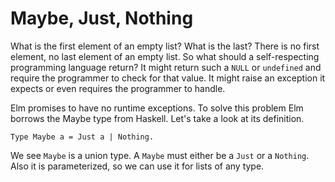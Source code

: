 # Maybe, Just, Nothing

What is the first element of an empty list? What is the last? There is no first element, no last element of an empty list. So what should a self-respecting programming language return?
It might return such a ```NULL``` or ```undefined``` and require the programmer to check for that value. It might raise an exception it expects or even requires the programmer to handle. 

Elm promises to have no runtime exceptions. To solve this problem Elm borrows the Maybe type from Haskell. Let's take a look at its definition.
```
Type Maybe a = Just a | Nothing. 
```

We see ```Maybe``` is a union type. A ```Maybe``` must either  be a  ```Just``` or a ```Nothing```. Also it is parameterized, so we can use it for lists of any type.
